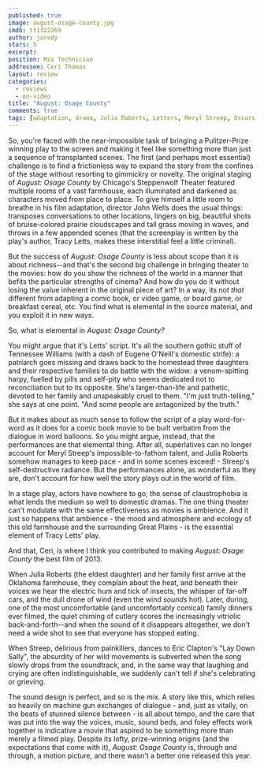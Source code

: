 ```yaml
---
published: true
image: august-osage-county.jpg
imdb: tt1322269
author: jaredy 
stars: 5
excerpt: 
position: Mix Technician
addressee: Ceri Thomas
layout: review
categories: 
  - reviews
  - on-video
title: "August: Osage County"
comments: true
tags: [adaptation, drama, Julia Roberts, Letters, Meryl Streep, Oscars 2014]
---
```


So, you're faced with the near-impossible task of bringing a Pulitzer-Prize winning play to the screen and making it feel like something more than just a sequence of transplanted scenes. The first (and perhaps most essential) challenge is to find a frictionless way to expand the story from the confines of the stage without resorting to gimmickry or novelty. The original staging of _August: Osage County_ by Chicago's Steppenwolf Theater featured multiple rooms of a vast farmhouse, each illuminated and darkened as characters moved from place to place. To give himself a little room to breathe in his film adaptation, director John Wells does the usual things: transposes conversations to other locations, lingers on big, beautiful shots of bruise-colored prairie cloudscapes and tall grass moving in waves, and throws in a few appended scenes (that the screenplay is written by the play's author, Tracy Letts, makes these interstitial feel a little criminal).

But the success of _August: Osage County_ is less about scope than it is about richness--and that's the second big challenge in bringing theater to the movies: how do you show the richness of the world in a manner that befits the particular strengths of cinema? And how do you do it without losing the value inherent in the original piece of art? In a way, its not _that_ different from adapting a comic book, or video game, or board game, or breakfast cereal, etc. You find what is elemental in the source material, and you exploit it in new ways.

So, what is elemental in _August: Osage County?_ 

You might argue that it's Letts' script. It's all the southern gothic stuff of Tennessee Williams (with a dash of Eugene O'Neill's domestic strife): a patriarch goes missing and draws back to the homestead three daughters and their respective families to do battle with the widow: a venom-spitting harpy, fuelled by pills and self-pity who seems dedicated not to reconciliation but to its opposite. She's larger-than-life and pathetic, devoted to her family and unspeakably cruel to them. "I'm just truth-telling," she says at one point. "And some people are antagonized by the truth."

But it makes about as much sense to follow the script of a play word-for-word as it does for a comic book movie to be built verbatim from the dialogue in word balloons. So you might argue, instead, that the performances are that elemental thing. After all, superlatives can no longer account for Meryl Streep's impossible-to-fathom talent, and Julia Roberts somehow manages to keep pace - and in some scenes exceed! - Streep's self-destructive radiance. But the performances alone, as wonderful as they are, don't account for how well the story plays out in the world of film.

In a stage play, actors have nowhere to go; the sense of claustrophobia is what lends the medium so well to domestic dramas. The one thing theater can't modulate with the same effectiveness as movies is ambience. And it just so happens that ambience - the mood and atmosphere and ecology of this old farmhouse and the surrounding Great Plains - is the essential element of Tracy Letts' play.

And that, Ceri, is where I think you contributed to making _August: Osage County_ the best film of 2013.

When Julia Roberts (the eldest daughter) and her family first arrive at the Oklahoma farmhouse, they complain about the heat, and beneath their voices we hear the electric hum and tick of insects, the whisper of far-off cars, and the dull drone of wind (even the wind _sounds_ hot). Later, during, one of the most uncomfortable (and uncomfortably comical) family dinners ever filmed, the quiet chiming of cutlery scores the increasingly vitriolic back-and-forth--and when the sound of it disappears altogether, we don't need a wide shot to see that everyone has stopped eating.

When Streep, delirious from painkillers, dances to Eric Clapton's "Lay Down Sally", the absurdity of her wild movements is subverted when the song slowly drops from the soundtrack, and, in the same way that laughing and crying are often indistinguishable, we suddenly can't tell if she's celebrating or grieving.

The sound design is perfect, and so is the mix. A story like this, which relies so heavily on machine gun exchanges of dialogue - and, just as vitally, on the beats of stunned silence between - is all about tempo, and the care that was put into the way the voices, music, sound beds, and foley effects work together is indicative a movie that aspired to be something more than merely a filmed play. Despite its lofty, prize-winning origins (and the expectations that come with it), _August: Osage County_ is, through and through, a motion picture, and there wasn't a better one released this year.